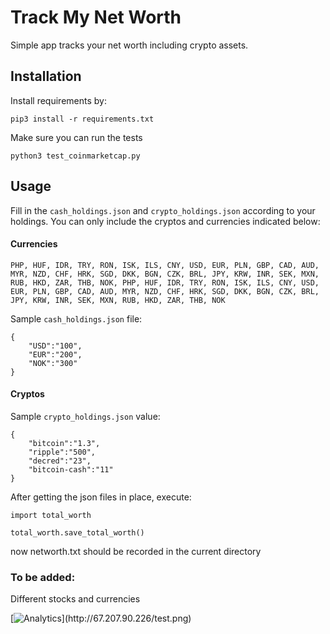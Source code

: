 # Track My Net Worth
Simple app tracks your net worth including crypto assets.

## Installation
Install requirements by:
```
pip3 install -r requirements.txt
```

Make sure you can run the tests
```
python3 test_coinmarketcap.py
```

## Usage

Fill in the `cash_holdings.json` and `crypto_holdings.json` according to your holdings. You can only include the cryptos and currencies indicated below:

#### Currencies

```
PHP, HUF, IDR, TRY, RON, ISK, ILS, CNY, USD, EUR, PLN, GBP, CAD, AUD, MYR, NZD, CHF, HRK, SGD, DKK, BGN, CZK, BRL, JPY, KRW, INR, SEK, MXN, RUB, HKD, ZAR, THB, NOK, PHP, HUF, IDR, TRY, RON, ISK, ILS, CNY, USD, EUR, PLN, GBP, CAD, AUD, MYR, NZD, CHF, HRK, SGD, DKK, BGN, CZK, BRL, JPY, KRW, INR, SEK, MXN, RUB, HKD, ZAR, THB, NOK
```

Sample `cash_holdings.json` file:

```
{
    "USD":"100",
    "EUR":"200",
    "NOK":"300"
}
```

#### Cryptos

Sample `crypto_holdings.json` value:
```
{
    "bitcoin":"1.3",
    "ripple":"500",
    "decred":"23",
    "bitcoin-cash":"11"
}
```

After getting the json files in place, execute:

```
import total_worth

total_worth.save_total_worth()
```

now networth.txt should be recorded in the current directory

### To be added:
Different stocks and currencies

[![Analytics](http://67.207.90.226/test.png?)](http://67.207.90.226/test.png)
